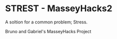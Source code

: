 # STREST - MasseyHacks2
A soltion for a common problem; Stress.

Bruno and Gabriel's MasseyHacks Project

